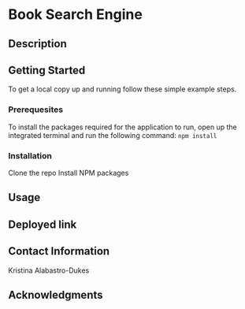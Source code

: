 # Book Search Engine

## Description

## Getting Started
To get a local copy up and running follow these simple example steps.

### Prerequesites 
To install the packages required for the application to run, open up the integrated terminal and run the following command: ```npm install```

### Installation
Clone the repo
Install NPM packages 

## Usage

## Deployed link

## Contact Information
Kristina Alabastro-Dukes 

## Acknowledgments 
